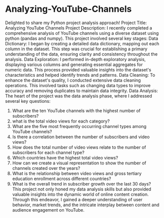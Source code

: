 # Analyzing-YouTube-Channels
Delighted to share my Python project analysis approach! 
Project Title: Analyzing YouTube Channels
Project Description:
I recently completed a comprehensive analysis of YouTube channels using a diverse dataset using python (pandas and numpy). This project involved several key stages:
Data Dictionary:
I began by creating a detailed data dictionary, mapping out each column in the dataset. This step was crucial for establishing a primary understanding of the data, ensuring clarity and consistency throughout the analysis.
Data Exploration:
I performed in-depth exploratory analysis, displaying various columns and generating essential aggregates for numeric data. This process provided valuable insights into the dataset's characteristics and helped identify trends and patterns.
Data Cleaning:
To enhance the dataset's quality, I conducted extensive data cleaning operations. This involved tasks such as changing data types to improve accuracy and removing duplicates to maintain data integrity.
Data Analysis:
The heart of the project was the data analysis phase, where I addressed several key questions:
1) What are the ten YouTube channels with the highest number of subscribers?
2) what is the total video views for each category?
3) What are the five most frequently occurring channel types among YouTube channels?
4) Is there a correlation between the number of subscribers and video views?
5) How does the total number of video views relate to the number of subscribers for each channel type?
6) Which countries have the highest total video views?
7) How can we create a visual representation to show the number of channels created over the years?
8) What is the relationship between video views and gross tertiary education enrollment across different countries? 
9) What is the overall trend in subscriber growth over the last 30 days?
This project not only honed my data analysis skills but also provided valuable insights into the dynamic world of online content creation. Through this endeavor, I gained a deeper understanding of user behavior, market trends, and the intricate interplay between content and audience engagement on YouTube.
